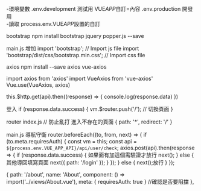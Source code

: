 -環境變數
.env.development 測試用 VUE*APP*自訂=內容
.env.production 開發用  
 -讀取 process.env.VUE*APP*設置的自訂

bootstrap
npm install bootstrap jquery popper.js --save

main.js 增加
import 'bootstrap'; // Import js file
import 'bootstrap/dist/css/bootstrap.min.css'; // Import css file

axios
npm install --save axios vue-axios

import axios from 'axios'
import VueAxios from 'vue-axios'
Vue.use(VueAxios, axios)

this.\$http.get(api).then((response) => {
console.log(response.data)
})

登入
if (response.data.success) {
vm.\$router.push('/'); // 切換頁面
}

router index.js
// 防止亂打 進入不存在的頁面
{
path: '\*',
redirect: '/'
}

main.js 導航守衛
router.beforeEach((to, from, next) => {
if (to.meta.requiresAuth) {
const vm = this;
const api = `${process.env.VUE_APP_API}/api/user/check`;
axios.post(api).then(response => {
if (response.data.success) { 如果面有加這個需驗證才放行
next();
} else { 其他導回填寫頁面
next({
path: '/login'
});
}
});
} else {
next();放行
}
});

{
path: '/about',
name: 'About',
component: () => import('../views/About.vue'),
meta: { requiresAuth: true } //確認是否要阻擋
},
